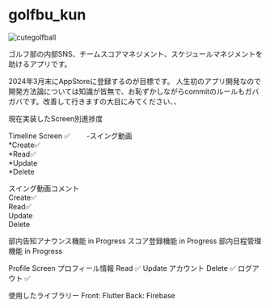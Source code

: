 # golfbu_kun

![cutegolfball](https://github.com/Rowdife/golfbu_kun/assets/76625609/2b0c23e4-6879-4a70-b8b2-aca3f8723d6c)

ゴルフ部の内部SNS、チームスコアマネジメント、スケジュールマネジメントを助けるアプリです。

2024年3月末にAppStoreに登録するのが目標です。
人生初のアプリ開発なので開発方法論については知識が皆無で、お恥ずかしながらcommitのルールもガバガバです。改善して行きますの大目にみてください、、

現在実装したScreen別進捗度

Timeline Screen ✅　　
-スイング動画  
*Create✅  
*Read✅  
*Update  
*Delete  

スイング動画コメント  
Create✅  
Read✅  
Update  
Delete  
  
部内告知アナウンス機能 in Progress
スコア登録機能 in Progress
部内日程管理機能 in Progress

Profile Screen
  プロフィール情報
    Read ✅
    Update
  アカウント
    Delete ✅
  ログアウト ✅

使用したライブラリー
Front: Flutter
Back: Firebase

